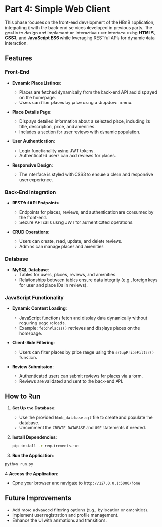 # Part 4: Simple Web Client

This phase focuses on the front-end development of the HBnB application, integrating it with the back-end services developed in previous parts. The goal is to design and implement an interactive user interface using **HTML5**, **CSS3**, and **JavaScript ES6** while leveraging RESTful APIs for dynamic data interaction.

## Features

### Front-End
- **Dynamic Place Listings**:
  - Places are fetched dynamically from the back-end API and displayed on the homepage.
  - Users can filter places by price using a dropdown menu.

- **Place Details Page**:
  - Displays detailed information about a selected place, including its title, description, price, and amenities.
  - Includes a section for user reviews with dynamic population.

- **User Authentication**:
  - Login functionality using JWT tokens.
  - Authenticated users can add reviews for places.

- **Responsive Design**:
  - The interface is styled with CSS3 to ensure a clean and responsive user experience.

### Back-End Integration
- **RESTful API Endpoints**:
  - Endpoints for places, reviews, and authentication are consumed by the front-end.
  - Secure API calls using JWT for authenticated operations.

- **CRUD Operations**:
  - Users can create, read, update, and delete reviews.
  - Admins can manage places and amenities.

### Database
- **MySQL Database**:
  - Tables for users, places, reviews, and amenities.
  - Relationships between tables ensure data integrity (e.g., foreign keys for user and place IDs in reviews).

### JavaScript Functionality
- **Dynamic Content Loading**:
  - JavaScript functions fetch and display data dynamically without requiring page reloads.
  - Example: `fetchPlaces()` retrieves and displays places on the homepage.

- **Client-Side Filtering**:
  - Users can filter places by price range using the `setupPriceFilter()` function.

- **Review Submission**:
  - Authenticated users can submit reviews for places via a form.
  - Reviews are validated and sent to the back-end API.


## How to Run

1. **Set Up the Database**:
   - Use the provided `hbnb_database.sql` file to create and populate the database.
   - Uncomment the `CREATE DATABASE` and `USE` statements if needed.

2. **Install Dependencies**:
   ```bash
   pip install -r requirements.txt
   ```

3. **Run the Application**:
  ```bash
  python run.py
  ```

4 **Access the Application**:
  * Opne your browser and navigate to `http://127.0.0.1:5000/home`

## Future Improvements
* Add more advanced filtering options (e.g., by location or amenities).
* Implement user registration and profile management.
* Enhance the UI with animations and transitions.
